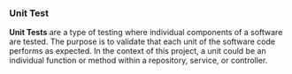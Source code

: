 ### Unit Test

**Unit Tests** are a type of testing where individual components of a software are tested. The purpose is to validate that
each unit of the software code performs as expected. In the context of this project, a unit could be an individual
function or method within a repository, service, or controller.
